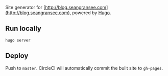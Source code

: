 Site generator for [http://blog.seangransee.com](http://blog.seangransee.com), powered by [Hugo](https://gohugo.io/).

## Run locally

```
hugo server
```

## Deploy

Push to `master`. CircleCI will automatically commit the built site to `gh-pages`.
